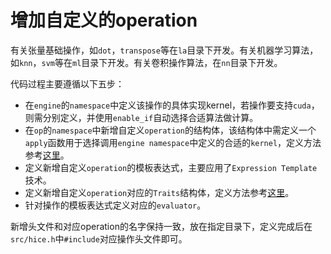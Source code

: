 # 增加自定义的operation

有关张量基础操作，如`dot`，`transpose`等在`la`目录下开发。有关机器学习算法，如`knn`，`svm`等在`ml`目录下开发。有关卷积操作算法，在`nn`目录下开发。

代码过程主要遵循以下五步：

- 在`engine`的`namespace`中定义该操作的具体实现kernel，若操作要支持`cuda`，则需分别定义，并使用`enable_if`自动选择合适算法做计算。
- 在`op`的`namespace`中新增自定义`operation`的结构体，该结构体中需定义一个`apply`函数用于选择调用`engine namespace`中定义的合适的`kernel`，定义方法参考[这里](../concept/STINAE.md)。
- 定义新增自定义`operation`的模板表达式，主要应用了`Expression Template`技术。
- 定义新增自定义`operation`对应的`Traits`结构体，定义方法参考[这里](../concept/Traits.md)。
- 针对操作的模板表达式定义对应的`evaluator`。

新增头文件和对应operation的名字保持一致，放在指定目录下，定义完成后在`src/hice.h`中`#include`对应操作头文件即可。